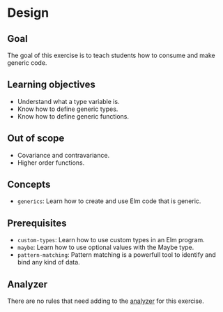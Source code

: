 # Design

## Goal

The goal of this exercise is to teach students how to consume and make generic code.

## Learning objectives

- Understand what a type variable is.
- Know how to define generic types.
- Know how to define generic functions.

## Out of scope

- Covariance and contravariance.
- Higher order functions.

## Concepts

- `generics`: Learn how to create and use Elm code that is generic.

## Prerequisites

- `custom-types`: Learn how to use custom types in an Elm program.
- `maybe`: Learn how to use optional values with the Maybe type.
- `pattern-matching`: Pattern matching is a powerfull tool to identify and bind any kind of data.

## Analyzer

There are no rules that need adding to the [analyzer][analyzer] for this exercise.

[analyzer]: https://github.com/exercism/elm-analyzer

